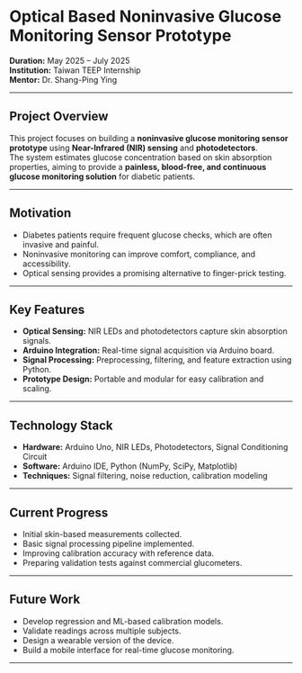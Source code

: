 
# Optical Based Noninvasive Glucose Monitoring Sensor Prototype

**Duration:** May 2025 – July 2025  
**Institution:** Taiwan TEEP Internship  
**Mentor:** Dr. Shang-Ping Ying  

---

##  Project Overview
This project focuses on building a **noninvasive glucose monitoring sensor prototype** using **Near-Infrared (NIR) sensing** and **photodetectors**.  
The system estimates glucose concentration based on skin absorption properties, aiming to provide a **painless, blood-free, and continuous glucose monitoring solution** for diabetic patients.

---

##  Motivation
- Diabetes patients require frequent glucose checks, which are often invasive and painful.  
- Noninvasive monitoring can improve comfort, compliance, and accessibility.  
- Optical sensing provides a promising alternative to finger-prick testing.  

---

##  Key Features
- **Optical Sensing:** NIR LEDs and photodetectors capture skin absorption signals.  
- **Arduino Integration:** Real-time signal acquisition via Arduino board.  
- **Signal Processing:** Preprocessing, filtering, and feature extraction using Python.  
- **Prototype Design:** Portable and modular for easy calibration and scaling.  

---

##  Technology Stack
- **Hardware:** Arduino Uno, NIR LEDs, Photodetectors, Signal Conditioning Circuit  
- **Software:** Arduino IDE, Python (NumPy, SciPy, Matplotlib)  
- **Techniques:** Signal filtering, noise reduction, calibration modeling  

---

##  Current Progress 
-  Initial skin-based measurements collected.  
-  Basic signal processing pipeline implemented.  
-  Improving calibration accuracy with reference data.  
-  Preparing validation tests against commercial glucometers.  

---

##  Future Work
- Develop regression and ML-based calibration models.  
- Validate readings across multiple subjects.  
- Design a wearable version of the device.  
- Build a mobile interface for real-time glucose monitoring.  

---

